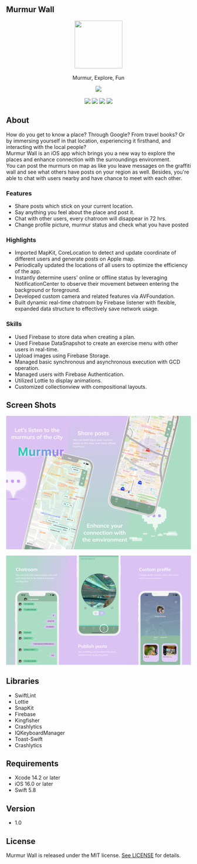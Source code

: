 ## Murmur Wall

<p align="center">
  <img src="https://raw.githubusercontent.com/cleopatra1314/Murmur/main/ImagesSource/MurmurIcon.png" width="130" height="130"/>
</p>

<p align="center">
Murmur, Explore, Fun
</p>

<p align="center">
    <a href="https://raw.githubusercontent.com/cleopatra1314/test/main/WaitForReview.png"><img src="https://developer.apple.com/assets/elements/badges/download-on-the-app-store.svg"></a>
</p>

<p align="center">
    <img src="https://img.shields.io/badge/platform-iOS-lightgray">
    <img src="https://img.shields.io/badge/license-MIT-informational">
    <img src="https://img.shields.io/badge/release-v1.0.1-green">
    <img src="https://img.shields.io/badge/Swift-5.0-orange.svg?style=flat">
</p>

## About
How do you get to know a place? Through Google? From travel books? Or by immersing yourself in that location, experiencing it firsthand, and interacting with the local people?</br>
Murmur Wall is an iOS app which brings you a new way to explore the places and enhance connection with the surroundings environment.</br>
You can post the murmurs on map as like you leave messages on the graffiti wall and see what others have posts on your region as well. Besides, you're able to chat with users nearby and have chance to meet with each other.</br>

### Features
- Share posts which stick on your current location.
- Say anything you feel about the place and post it.
- Chat with other users, every chatroom will disappear in 72 hrs.
- Change profile picture, murmur status and check what you have posted 

### Highlights
- Imported MapKit, CoreLocation to detect and update coordinate of different users and generate posts on Apple map.
- Periodically updated the locations of all users to optimize the efficiency of the app.  
- Instantly determine users' online or offline status by leveraging NotificationCenter to observe their movement between entering the background or foreground. 
- Developed custom camera and related features via AVFoundation.
- Built dynamic real-time chatroom by Firebase listener with flexible, expanded data structure to effectively save network usage. 

### Skills
- Used Firebase to store data when creating a plan.
- Used Firebase DataSnapshot to create an exercise menu with other users in real-time.
- Upload images using Firebase Storage.
- Managed basic synchronous and asynchronous execution with GCD operation.
- Managed users with Firebase Authentication.
- Utilized Lottie to display animations.
- Customized collectionview with compositional layouts.

## Screen Shots
<p align="center">
   <img src="https://raw.githubusercontent.com/cleopatra1314/Murmur/main/ImagesSource/gitHub1-1.png" width="550" />
</p>
<p align="center">
   <img src="https://raw.githubusercontent.com/cleopatra1314/Murmur/main/ImagesSource/gitHub1-2.png" width="550" />
</p>


## Libraries
- SwiftLint
- Lottie
- SnapKit
- Firebase
- Kingfisher
- Crashlytics
- IQKeyboardManager
- Toast-Swift
- Crashlytics

## Requirements
- Xcode 14.2 or later</br>
- iOS 16.0 or later</br>
- Swift 5.8

## Version
- 1.0
<!-- 
## Release Notes
| Version | Notes |
| :-----: | ----- |
| 1.0.1   | 1. Add reminder </br> 2. Add record statistics </br> 3. Fix bugs|
| 1.0.0   | Submitted to the App Store |


## Contact%%
Liam Hsu</br>

- email: <smile176223@gmail.com>
- <a href="https://www.linkedin.com/in/liamhsu0602/"><img src="https://img.shields.io/badge/LinkedIn-0077B5?style=for-the-badge&logo=linkedin&logoColor=white"></a>
-->

## License
Murmur Wall is released under the MIT license. [See LICENSE](https://github.com/cleopatra1314/Murmur/blob/main/LICENSE) for details.
